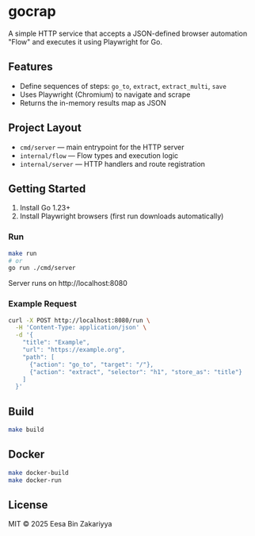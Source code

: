 # gocrap

A simple HTTP service that accepts a JSON-defined browser automation "Flow" and executes it using Playwright for Go.

## Features

- Define sequences of steps: `go_to`, `extract`, `extract_multi`, `save`
- Uses Playwright (Chromium) to navigate and scrape
- Returns the in-memory results map as JSON

## Project Layout

- `cmd/server` — main entrypoint for the HTTP server
- `internal/flow` — Flow types and execution logic
- `internal/server` — HTTP handlers and route registration

## Getting Started

1. Install Go 1.23+
2. Install Playwright browsers (first run downloads automatically)

### Run

```bash
make run
# or
go run ./cmd/server
```

Server runs on http://localhost:8080

### Example Request

```bash
curl -X POST http://localhost:8080/run \
  -H 'Content-Type: application/json' \
  -d '{
    "title": "Example",
    "url": "https://example.org",
    "path": [
      {"action": "go_to", "target": "/"},
      {"action": "extract", "selector": "h1", "store_as": "title"}
    ]
  }'
```

## Build

```bash
make build
```

## Docker

```bash
make docker-build
make docker-run
```

## License

MIT © 2025 Eesa Bin Zakariyya
